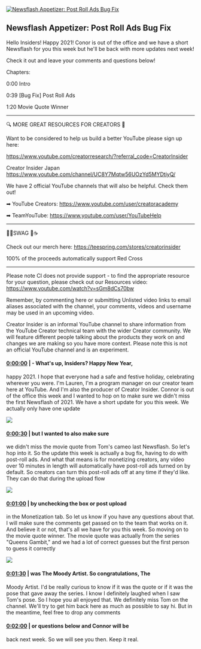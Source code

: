 [![Newsflash Appetizer: Post Roll Ads Bug Fix](https://i.ytimg.com/vi/gH1IE5AjU8A/maxresdefault.jpg)](https://www.youtube.com/watch?v=gH1IE5AjU8A)

## Newsflash Appetizer: Post Roll Ads Bug Fix

Hello Insiders! Happy 2021! Conor is out of the office and we have a short Newsflash for you this week but he'll be back with more updates next week! 



Check it out and leave your comments and questions below!



Chapters:



0:00 Intro

0:39 [Bug Fix] Post Roll Ads

1:20 Movie Quote Winner



-------------------------------------------



🔍 MORE GREAT RESOURCES FOR CREATORS 🔎



Want to be considered to help us build a better YouTube please sign up here: 

https://www.youtube.com/creatorresearch/?referral_code=CreatorInsider



Creator Insider Japan https://www.youtube.com/channel/UC8Y7Mqtw56UOzYd5MYDtiyQ/



We have 2 official YouTube channels that will also be helpful. Check them out! 



➡ YouTube Creators: https://www.youtube.com/user/creatoracademy



➡ TeamYouTube: https://www.youtube.com/user/YouTubeHelp



-------------------------------------------



👕👚SWAG 🎽☕



Check out our merch here: https://teespring.com/stores/creatorinsider



100% of the proceeds automatically support Red Cross



-------------------------------------------

Please note CI does not provide support - to find the appropriate resource for your question, please check out our Resources video: https://www.youtube.com/watch?v=sGm8dCs70bw



Remember, by commenting here or submitting Unlisted video links to email aliases associated with the channel, your comments, videos and username may be used in an upcoming video.



Creator Insider is an informal YouTube channel to share information from the YouTube Creator technical team with the wider Creator community. We will feature different people talking about the products they work on and changes we are making so you have more context. Please note this is not an official YouTube channel and is an experiment.



#### [0:00:00](https://www.youtube.com/watch?v=gH1IE5AjU8A&t=0) |  - What's up, Insiders? Happy New Year,

happy 2021. I hope that everyone had a safe and festive holiday, celebrating wherever you were. I'm Lauren, I'm a program manager on our creator team here at YouTube. And I'm also the producer of Creator Insider. Connor is out of the office this week and I wanted to hop on to make sure we didn't miss the first Newsflash of 2021. We have a short update for you this week. We actually only have one update  

![](https://i.ytimg.com/vi/gH1IE5AjU8A/maxres1.jpg)



#### [0:00:30](https://www.youtube.com/watch?v=gH1IE5AjU8A&t=30) |  but I wanted to also make sure

we didn't miss the movie quote from Tom's cameo last Newsflash. So let's hop into it. So the update this week is actually a bug fix, having to do with post-roll ads. And what that means is for monetizing creators, any video over 10 minutes in length will automatically have post-roll ads turned on by default. So creators can turn this post-roll ads off at any time if they'd like. They can do that during the upload flow  

![](https://i.ytimg.com/vi/gH1IE5AjU8A/maxres2.jpg)



#### [0:01:00](https://www.youtube.com/watch?v=gH1IE5AjU8A&t=60) |  by unchecking the box or post upload

in the Monetization tab. So let us know if you have any questions about that. I will make sure the comments get passed on to the team that works on it. And believe it or not, that's all we have for you this week. So moving on to the movie quote winner. The movie quote was actually from the series "Queens Gambit," and we had a lot of correct guesses but the first person to guess it correctly  

![](https://i.ytimg.com/vi/gH1IE5AjU8A/maxres3.jpg)



#### [0:01:30](https://www.youtube.com/watch?v=gH1IE5AjU8A&t=90) |  was The Moody Artist. So congratulations, The

Moody Artist. I'd be really curious to know if it was the quote or if it was the pose that gave away the series. I know I definitely laughed when I saw Tom's pose. So I hope you all enjoyed that. We definitely miss Tom on the channel. We'll try to get him back here as much as possible to say hi. But in the meantime, feel free to drop any comments  

#### [0:02:00](https://www.youtube.com/watch?v=gH1IE5AjU8A&t=120) |  or questions below and Connor will be

back next week. So we will see you then. Keep it real.  
